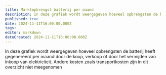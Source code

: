 ```yaml
---
title: Marktopbrengst batterij per maand
description: In deze grafiek wordt weergegeven hoeveel opbrengsten de batterij heeft gegenereerd per maand door de koop, verkoop of door het vermijden van inkoop van elektriciteit
published: true
date: 2024-11-11T16:00:00.000Z
tags: 
editor: markdown
dateCreated: 2024-11-11T16:00:00.000Z
---
```


In deze grafiek wordt weergegeven hoeveel opbrengsten de batterij heeft gegenereerd per maand door de koop, verkoop of door het vermijden van inkoop van elektriciteit. Andere kosten zoals transportkosten zijn in dit overzicht niet meegenomen
